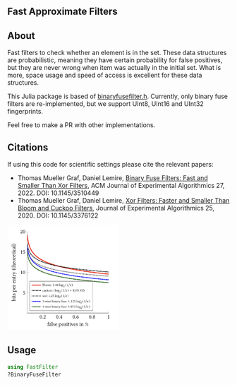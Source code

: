 ## Fast Approximate Filters  

## About

Fast filters to check whether an element is in the set. These data structures are
probabilistic, meaning they have certain probability for false positives, but 
they are never wrong when item was actually in the initial set. What is more,
space usage and speed of access is excellent for these data structures. 

This Julia package is based of [binaryfusefilter.h](https://github.com/FastFilter/xor_singleheader/blob/master/include/binaryfusefilter.h).
Currently, only binary fuse filters are re-implemented, but we support UInt8, UInt16 and UInt32 fingerprints.

Feel free to make a PR with other implementations.

## Citations

If using this code for scientific settings please cite the relevant papers:

* Thomas Mueller Graf,  Daniel Lemire, [Binary Fuse Filters: Fast and Smaller Than Xor Filters](https://dl.acm.org/doi/abs/10.1145/3510449), ACM Journal of Experimental Algorithmics 27, 2022. DOI: 10.1145/3510449
* Thomas Mueller Graf,  Daniel Lemire, [Xor Filters: Faster and Smaller Than Bloom and Cuckoo Filters](https://arxiv.org/abs/1912.08258), Journal of Experimental Algorithmics 25, 2020. DOI: 10.1145/3376122

<img src="comparison.png" width="50%"/>

## Usage

```julia
using FastFilter
?BinaryFuseFilter
```
